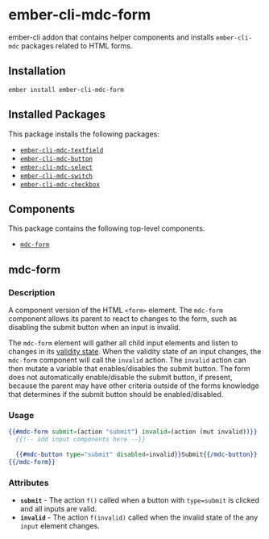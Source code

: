 ember-cli-mdc-form
======================

ember-cli addon that contains helper components and installs `ember-cli-mdc` 
packages related to HTML forms.

Installation
------------

    ember install ember-cli-mdc-form

Installed Packages
------------------

This package installs the following packages:

* [`ember-cli-mdc-textfield`](https://github.com/onehilltech/ember-cli-mdc/tree/master/packages/mdc-textfield)
* [`ember-cli-mdc-button`](https://github.com/onehilltech/ember-cli-mdc/tree/master/packages/mdc-button)
* [`ember-cli-mdc-select`](https://github.com/onehilltech/ember-cli-mdc/tree/master/packages/mdc-select)
* [`ember-cli-mdc-switch`](https://github.com/onehilltech/ember-cli-mdc/tree/master/packages/mdc-switch)
* [`ember-cli-mdc-checkbox`](https://github.com/onehilltech/ember-cli-mdc/tree/master/packages/mdc-checkbox)

Components
-------------

This package contains the following top-level components.

* [`mdc-form`](#mdc-form)


mdc-form
-------------

### Description

A component version of the HTML `<form>` element. The `mdc-form` component allows its 
parent to react to changes to the form, such as disabling the submit button when an 
input is invalid.

The `mdc-form` element will gather all child input elements and listen to changes
in its [validity state](https://developer.mozilla.org/en-US/docs/Web/API/ValidityState).
When the validity state of an input changes, the `mdc-form` component will call the 
`invalid` action. The `invalid` action can then mutate a variable that enables/disables
the submit button. The form does not automatically enable/disable the submit button,
if present, because the parent may have other criteria outside of the forms knowledge 
that determines if the submit button should be enabled/disabled.

### Usage

```handlebars
{{#mdc-form submit=(action "submit") invalid=(action (mut invalid))}}
  {{!-- add input components here --}}
  
  {{#mdc-button type="submit" disabled=invalid}}Submit{{/mdc-button}}
{{/mdc-form}}
```

### Attributes

* **`submit`** - The action `f()` called when a button with `type=submit` is clicked and all inputs are valid.
* **`invalid`** - The action `f(invalid)` called when the invalid state of the any `input` element changes.
